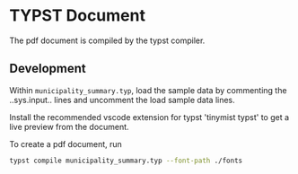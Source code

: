 # TYPST Document
The pdf document is compiled by the typst compiler.

## Development
Within ``municipality_summary.typ``, load the sample data by commenting the ..sys.input.. lines and uncomment the load sample data lines.

Install the recommended vscode extension for typst 'tinymist typst' to get a live preview from the document.

To create a pdf document, run 
```sh
typst compile municipality_summary.typ --font-path ./fonts
```

